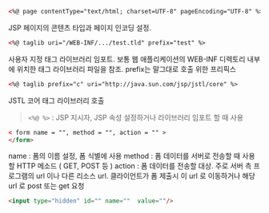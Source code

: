 ```HTML
<%@ page contentType="text/html; charset=UTF-8" pageEncoding="UTF-8" %>
```

JSP 페이지의 콘텐츠 타입과 페이지 인코딩 설정. 

```HTML
<%@ taglib uri="/WEB-INF/.../test.tld" prefix="test" %>
```

사용자 지정 태그 라이브러리 임포트. 보통 웹 애플리케이션의 WEB-INF 디렉토리 내부에 위치한 태그 라이브러리 파일을 참조. prefix는 말그대로 호출 위한 프리픽스 

```html
<%@ taglib prefix="c" uri="http://java.sun.com/jsp/jstl/core" %>
```

JSTL 코어 태그 라이브러리 호출

> `<%@ %>` : JSP 지시자, JSP 속성 설정하거나 라이브러리 임포트 할 때 사용


```html
< form name = "", method = "", action = "" > 
</form>
```

name : 폼의 이름 설정, 폼 식별에 사용 
method : 폼 데이터를 서버로 전송할 때 사용할 HTTP 메소드 ( GET, POST 등 )
action : 폼 데이터를 전송할 대상. 주로 서버 측 프로그램의 url 이나 다른 리소스 url. 클라이언트가 폼 제출시 이 url 로 이동하거나 해당 url 로 post 또는 get 요청 

```html
<input type="hidden" id="" name=""  value=""/>
```

